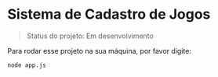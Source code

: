 # Sistema de Cadastro de Jogos

> Status do projeto: Em desenvolvimento

Para rodar esse projeto na sua máquina, por favor digite:

```cli
node app.js 
```
